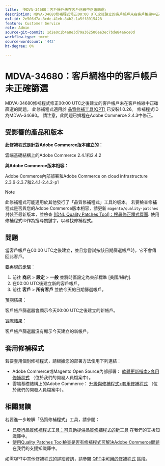 ```yaml
---
title: 「MDVA-34680：客戶帳戶未在客戶格線中正確篩選」
description: MDVA-34680修補程式修正00:00 UTC之後建立的客戶帳戶未在客戶格線中正確篩選的問題。 安裝[Quality Patches Tool (QPT)](/help/announcements/adobe-commerce-announcements/magento-quality-patches-released-new-tool-to-self-serve-quality-patches.md) 1.0.26後，即可使用此修補程式。 修補程式ID為MDVA-34680。 請注意，此問題已排程在Adobe Commerce 2.4.3中修正。
exl-id: 2e506d7a-8cde-41eb-84b2-1a5ff8015428
feature: Customer Service
role: Admin
source-git-commit: 1d2e0c1b4a8e3d79a362500ee3ec7bde84a6ce0d
workflow-type: tm+mt
source-wordcount: '442'
ht-degree: 0%

---
```


# MDVA-34680：客戶網格中的客戶帳戶未正確篩選

MDVA-34680修補程式修正00:00 UTC之後建立的客戶帳戶未在客戶格線中正確篩選的問題。 此修補程式適用於 [品質修補工具(QPT)](/help/announcements/adobe-commerce-announcements/magento-quality-patches-released-new-tool-to-self-serve-quality-patches.md) 已安裝1.0.26。 修補程式ID為MDVA-34680。 請注意，此問題已排程在Adobe Commerce 2.4.3中修正。

## 受影響的產品和版本

**此修補程式是針對Adobe Commerce版本建立的：**

雲端基礎結構上的Adobe Commerce 2.4.1和2.4.2

**與Adobe Commerce版本相容：**

Adobe Commerce內部部署和Adobe Commerce on cloud infrastructure 2.3.6-2.3.7和2.4.1-2.4.2-p1

>[!NOTE]
>
>此修補程式可能適用於其他發行了「品質修補程式」工具的版本。 若要檢查修補程式是否與您的Adobe Commerce版本相容，請更新 `magento/quality-patches` 封裝至最新版本，並檢查 [[!DNL Quality Patches Tool]：搜尋修正程式頁面](https://devdocs.magento.com/quality-patches/tool.html#patch-grid). 使用修補程式ID作為搜尋關鍵字，以尋找修補程式。

## 問題

當客戶帳戶在00:00 UTC之後建立，並且您嘗試按該日期篩選帳戶時，它不會傳回此客戶。

<u>要再現的步驟</u>：

1. 前往 **商店** > **設定** > **一般** 並將時區設定為東部標準 [美國/紐約].
1. 在00:00 UTC後建立新的客戶帳戶。
1. 前往 **客戶** > **所有客戶** 並依今天的日期篩選帳戶。

<u>預期結果</u>：

客戶帳戶篩選器會顯示今天00:00 UTC之後建立的新帳戶。

<u>實際結果</u>：

客戶帳戶篩選器沒有顯示今天建立的新帳戶。

## 套用修補程式

若要套用個別修補程式，請根據您的部署方法使用下列連結：

* Adobe Commerce或Magento Open Source內部部署： [軟體更新指南>套用修補程式](https://devdocs.magento.com/guides/v2.4/comp-mgr/patching/mqp.html) （位於我們的開發人員檔案中）。
* 雲端基礎結構上的Adobe Commerce： [升級與修補程式>套用修補程式](https://devdocs.magento.com/cloud/project/project-patch.html) （位於我們的開發人員檔案中）。

## 相關閱讀

若要進一步瞭解「品質修補程式」工具，請參閱：

* [已發行品質修補程式工具：可自助提供品質修補程式的新工具](/help/announcements/adobe-commerce-announcements/magento-quality-patches-released-new-tool-to-self-serve-quality-patches.md) 在我們的支援知識庫中。
* [使用Quality Patches Tool檢查是否有修補程式可解決Adobe Commerce問題](/help/support-tools/patches-available-in-qpt-tool/check-patch-for-magento-issue-with-magento-quality-patches.md) 在我們的支援知識庫中。

如需QPT中其他修補程式的詳細資訊，請參閱 [QPT中可用的修補程式](https://support.magento.com/hc/en-us/sections/360010506631-Patches-available-in-MQP-tool-) 區段。
